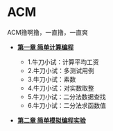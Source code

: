 # ACM

ACM撸啊撸，一直撸，一直爽

- **[第一章 简单计算编程](./Chapter1.md)**
  - 1.牛刀小试：计算平均工资
  - 2.牛刀小试：多测试用例
  - 3.牛刀小试：素数
  - 4.牛刀小试：对实数取整
  - 5.牛刀小试：二分法数据查找
  - 6.牛刀小试：二分法求函数值

- **[第二章 简单模拟编程实验](./Chapter2.md)**

